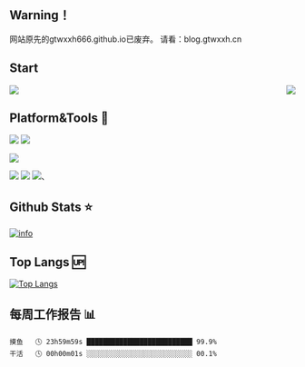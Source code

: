 ## Warning！
网站原先的gtwxxh666.github.io已废弃。
请看：blog.gtwxxh.cn
## Start
<p>
  <a target="_blank" href="https://api.moedog.org/count/"><img src="https://api.moedog.org/count/@github.readme?theme=moebooru"></a>
  <img src="https://weather-icon.journeyad.repl.co/@hangzhou?v=1" align="right">
</p>

## Platform&Tools 🔩
[![](https://img.shields.io/badge/MacOS-12-2376bc?style=flat-square&logo=apple&logoColor=ffffff)](https://www.apple.com.cn)
[![](https://img.shields.io/badge/REDMI-9A%20-f45a00?style=flat-square&logo=xiaomi&logoColor=ffffff)](https://www.mi.com/)

[![](https://img.shields.io/badge/IDE-Visual%20Studio%20Code-blue?style=flat-square&logo=visual-studio-code&logoColor=ffffff)](https://code.visualstudio.com/)

[![](https://img.shields.io/badge/-HTML5-E34F26?style=flat-square&logo=html5&logoColor=white)](https://html.spec.whatwg.org/)
[![](https://img.shields.io/badge/-CSS3-1572B6?style=flat-square&logo=css3&logoColor=white)](https://www.w3.org/Style/CSS/)
[![](https://img.shields.io/badge/-JavaScript-f7e018?style=flat-square&logo=javascript&logoColor=white)](https://www.ecma-international.org/)、


## Github Stats ⭐️
[![info](https://github-readme-stats.vercel.app/api?username=gtwxxh666&count_private=true&show_icons=true&line_height=20)](https://github.com/anuraghazra/github-readme-stats)

## Top Langs 🆙
[![Top Langs](https://github-readme-stats.vercel.app/api/top-langs/?username=gtwxxh&layout=compact&langs_count=6&card_width=445)](https://github.com/anuraghazra/github-readme-stats)

## 每周工作报告 📊 
```text
摸鱼   🕓 23h59m59s ██████████████████████████ 99.9%
干活   🕓 00h00m01s ░░░░░░░░░░░░░░░░░░░░░░░░░░ 00.1%
```

<!--
**gtwxxh666/gtwxxh666* is a ✨ _special_ ✨ repository because its `README.md` (this file) appears on your GitHub profile.

Here are some ideas to get you started:

- 🔭 I’m currently working on ...
- 🌱 I’m currently learning ...
- 👯 I’m looking to collaborate on ...
- 🤔 I’m looking for help with ...
- 💬 Ask me about ...
- 📫 How to reach me: ...
- 😄 Pronouns: ...
- ⚡ Fun fact: ...
-->
